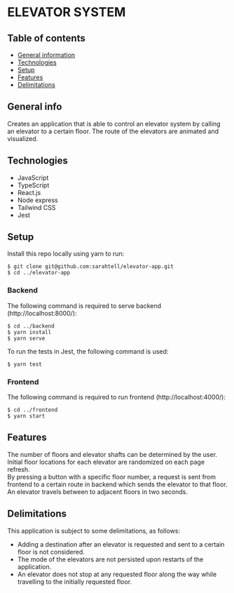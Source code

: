# ELEVATOR SYSTEM

## Table of contents
* [General information](#general-info)
* [Technologies](#technologies)
* [Setup](#setup)
* [Features](#features)
* [Delimitations](#delimitations)

## General info
Creates an application that is able to control an elevator system by calling an elevator to a certain floor. 
The route of the elevators are animated and visualized.

## Technologies

* JavaScript
* TypeScript
* React.js
* Node express
* Tailwind CSS
* Jest

## Setup
Install this repo locally using yarn to run:
```
$ git clone git@github.com:sarahtell/elevator-app.git
$ cd ../elevator-app
```

### Backend
The following command is required to serve backend (http://localhost:8000/):
```
$ cd ../backend
$ yarn install
$ yarn serve
```

To run the tests in Jest, the following command is used: 
```
$ yarn test
```

### Frontend
The following command is required to run frontend (http://localhost:4000/):
```
$ cd ../frontend
$ yarn start
```

## Features
The number of floors and elevator shafts can be determined by the user. 
Initial floor locations for each elevator are randomized on each page refresh.  
By pressing a button with a specific floor number, a request is sent from frontend to a certain route in backend which sends the elevator to that floor.
An elevator travels between to adjacent floors in two seconds. 

## Delimitations
This application is subject to some delimitations, as follows: 

* Adding a destination after an elevator is requested and sent to a certain floor is not considered. 
* The mode of the elevators are not persisted upon restarts of the application. 
* An elevator does not stop at any requested floor along the way while travelling to the initially requested floor. 
